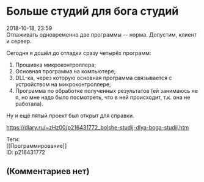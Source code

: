 Больше студий для бога студий
=============================

  
2018-10-18, 23:59  
 Отлаживать одновременно две программы -- норма. Допустим, клиент и сервер.   
   
 Сегодня я дошёл до отладки сразу четырёх программ:   
 1. Прошивка микроконтроллера;   
 2. Основная программа на компьютере;   
 3. DLL-ка, через которую основная программа связывается с устройством на микроконтроллере;   
 4. Программа по обработке полученных результатов (ей занимаюсь не я, но мне надо было посмотреть, что в ней происходит, т.к. она не работала).   
   
 Ну и ещё пятый проект был открыт для справки.   
  
<https://diary.ru/~zHz00/p216431772_bolshe-studij-dlya-boga-studij.htm>  
  
Теги:  
[[Программирование]]  
ID: p216431772  


(Комментариев нет)
------------------